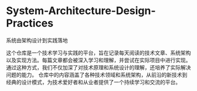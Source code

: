 # System-Architecture-Design-Practices
系统由架构设计到实践落地

这个仓库是一个技术学习与实践的平台，旨在记录每天阅读的技术文章、系统架构以及实现方法。每篇文章都会被深入学习和理解，并尝试在实际项目中进行实现。通过这种方式，我们不仅加深了对技术原理和系统设计的理解，还培养了实际解决问题的能力。
仓库中的内容涵盖了各种技术领域和系统架构，从前沿的新技术到经典的设计模式，为技术爱好者和从业者提供了一个持续学习和交流的平台。
